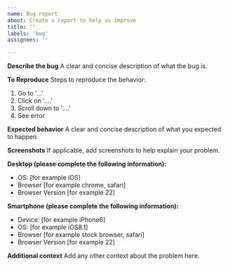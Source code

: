 ```yaml
---
name: Bug report
about: Create a report to help us improve
title: ''
labels: 'bug'
assignees: ''

---
```


**Describe the bug**
A clear and concise description of what the bug is.

**To Reproduce**
Steps to reproduce the behavior:

1. Go to '...'
2. Click on '....'
3. Scroll down to '....'
4. See error

**Expected behavior**
A clear and concise description of what you expected to happen.

**Screenshots**
If applicable, add screenshots to help explain your problem.

**Desktop (please complete the following information):**

- OS: [for example iOS]
- Browser [for example chrome, safari]
- Browser Version [for example 22]

**Smartphone (please complete the following information):**

- Device: [for example iPhone6]
- OS: [for example iOS8.1]
- Browser [for example stock browser, safari]
- Browser Version [for example 22]

**Additional context**
Add any other context about the problem here.
